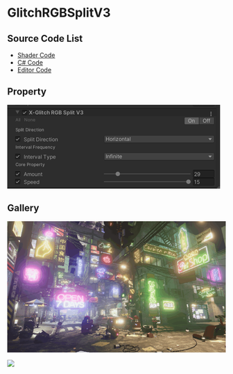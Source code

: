 
# GlitchRGBSplitV3

## Source Code List
- [Shader Code](Shader/GlitchRGBSplitV3.shader)
- [C# Code](GlitchRGBSplitV3.cs)
- [Editor Code](Editor/GlitchRGBSplitV3Editor.cs)


## Property
![](https://raw.githubusercontent.com/QianMo/X-PostProcessing-Gallery/master/Media/Glitch/GlitchRGBSplitV3/GlitchRGBSplitV3.png)

## Gallery

![](https://raw.githubusercontent.com/QianMo/X-PostProcessing-Gallery/master/Media/Glitch/GlitchRGBSplitV3/GlitchRGBSplitV3-2.gif)

![](https://raw.githubusercontent.com/QianMo/X-PostProcessing-Gallery/master/Media/Glitch/GlitchRGBSplitV3/GlitchRGBSplitV3.gif)
